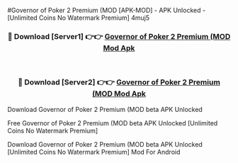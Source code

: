 #Governor of Poker 2 Premium (MOD [APK-MOD] - APK Unlocked - [Unlimited Coins No Watermark Premium] 4muj5



<div align="center">

<h3>🔴 Download [Server1] 👉👉 <a href="https://momento.my/?title=Governor_of_Poker_2_Premium_(MOD">Governor of Poker 2 Premium (MOD Mod Apk</a></h3><br>

<h3>🔴 Download [Server2] 👉👉 <a href="https://momento.my/?title=Governor_of_Poker_2_Premium_(MOD">Governor of Poker 2 Premium (MOD Mod Apk</a></h3>
</div>



Download Governor of Poker 2 Premium (MOD beta APK Unlocked

Free Governor of Poker 2 Premium (MOD beta APK Unlocked [Unlimited Coins No Watermark Premium]

Download Governor of Poker 2 Premium (MOD beta APK Unlocked [Unlimited Coins No Watermark Premium] Mod For Android
